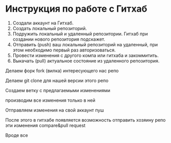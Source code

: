# Инструкция по работе с Гитхаб

1. Создали аккаунт на Гитхаб.
2. Создать локальный репозиторий.
3. Подружить локальный и удаленный репозитории. Гитхаб при создании нового репозитория подскажет.
4. Отправить (push) ваш локальный репозиторий на удаленный, при этом необходимо первый раз авторизоваться.
5. Провести изменения с другого компа или гитхаба и закоммитить.
6. Выкачать (pull) актуальное состояние из удаленного репозитория.

Делаем форк fork (вилка) интересующего нас репо

Делаем git clone для нашей версии этого репо

Создаем ветку с предлагаемыми изменениями

производим все изменения только в ней

Отправляем изменения на свой аккаунт пуш

После этого в гитхабе появляется возможность отправить хозяину репо эти изменения compare&pull request

Вроде все
